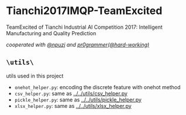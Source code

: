 # Tianchi2017IMQP-TeamExcited

TeamExcited of Tianchi Industrial AI Competition 2017: Intelligent Manufacturing and Quality Prediction

*cooperated with [@npuzj](<https://github.com/npuzj>) and [pr0grammer(@hard-working)](<https://github.com/hard-working>)*

## `\utils\`

utils used in this project

* `onehot_helper.py`: encoding the discrete feature with onehot method
* `csv_helper.py`: same as [../../utils/csv_helper.py](../../utils/csv_helper.py)
* `pickle_helper.py`: same as [../../utils/pickle_helper.py](../../utils/pickle_helper.py)
* `xlsx_helper.py`: same as [../../utils/xlsx_helper.py](../../utils/xlsx_helper.py)
